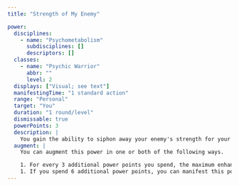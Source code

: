 ```yaml
---
title: "Strength of My Enemy"

power:
  disciplines:
    - name: "Psychometabolism"
      subdisciplines: []
      descriptors: []
  classes:
    - name: "Psychic Warrior"
      abbr: ""
      level: 2
  displays: ["Visual; see text"]
  manifestingTime: "1 standard action"
  range: "Personal"
  target: "You"
  duration: "1 round/level"
  dismissable: true
  powerPoints: 3
  description: |
    You gain the ability to siphon away your enemy's strength for your own use. One of your natural or manufactured weapons becomes the instrument of your desire, and deals 1 point of Strength damage on each successful hit. You gain that point of Strength as an enhancement bonus to your Strength score. Strength you siphon from different foes is tracked separately-the total siphoned from each individual foe is considered a separate enhancement bonus to your Strength (maximum +8), and you gain only the highest total.
  augment: |
    You can augment this power in one or both of the following ways.

    1. For every 3 additional power points you spend, the maximum enhancement bonus you can add to your Strength increases by 2.
    1. If you spend 6 additional power points, you can manifest this power as a swift action
---
```

